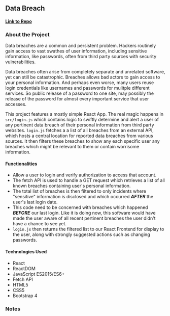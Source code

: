 ## Data Breach

#### [Link to Repo](https://github.com/Arathurs/Breach.git/)  

### About the Project

Data breaches are a common and persistent problem. Hackers routinely gain access to vast swathes of user information, including sensitive information, like passwords, often from third party sources with security vulnerabilities.

Data breaches often arise from completely separate and unrelated software, yet can still be catastrophic. Breaches allows bad actors to gain access to your personal information. And perhaps even worse, many users reuse login credentials like usernames and passwords for mulitple different services. So public release of a password to one site, may possibly the release of the password for almost every important service that user accesses.

This project features a mostly simple React App. The real magic happens in `src/login.js` which contains logic to swiftly determine and alert a user of any pertinent data breach of their personal information from third party websites. `login.js` fetches a a list of all breaches from an external API, which hosts a central location for reported data breaches from various sources. It then filters these breaches to show any each specific user any breaches which might be relevant to them or contain worrisome information.

#### Functionalities

  - Allow a user to login and verify authorization to access that account.
  - The fetch API is used to handle a GET request which retrieves a list of all known breaches containing user's personal information.
  - The total list of breaches is then filtered to only incidents where "sensitive" information is disclosed and which occurred ***AFTER*** the user's last login date.
  - This code need to be concerned with breaches which happened ***BEFORE*** our last login. Like it is doing now, this software would have made the user aware of all recent pertinent breaches the user didn't have a chance to see yet.
  - `login.js` then returns the filtered list to our React Frontend for display to the user, along with strongly suggested actions such as changing passwords.


#### Technologies Used
- React
- ReactDOM
- JavaScript ES2015/ES6+
- Fetch API
- HTML5
- CSS5
- Bootstrap 4

### Notes

